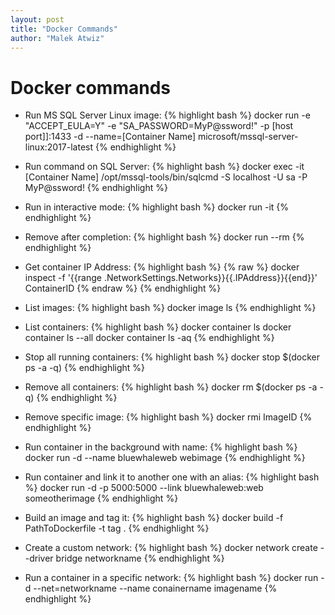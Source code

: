 ```yaml
---
layout: post
title: "Docker Commands"
author: "Malek Atwiz"
---
```


# Docker commands

* Run MS SQL Server Linux image: 
{% highlight bash %}
docker run -e "ACCEPT_EULA=Y" -e "SA_PASSWORD=MyP@ssword!" -p [host port]]:1433 -d --name=[Container Name] microsoft/mssql-server-linux:2017-latest
{% endhighlight %}

* Run command on SQL Server: 
{% highlight bash %}
docker exec -it [Container Name] /opt/mssql-tools/bin/sqlcmd -S localhost -U sa -P MyP@ssword!
{% endhighlight %}

* Run in interactive mode: 
{% highlight bash %}
docker run -it
{% endhighlight %}

* Remove after completion:
{% highlight bash %}
docker run --rm
{% endhighlight %}

* Get container IP Address:
{% highlight bash %}
{% raw %} docker inspect -f '{{range .NetworkSettings.Networks}}{{.IPAddress}}{{end}}' ContainerID {% endraw %}
{% endhighlight %}

* List images:
{% highlight bash %}
docker image ls
{% endhighlight %}

* List containers:
{% highlight bash %}
docker container ls
docker container ls --all
docker container ls -aq
{% endhighlight %}

* Stop all running containers:
{% highlight bash %}
docker stop $(docker ps -a -q)
{% endhighlight %}

* Remove all containers:
{% highlight bash %}
docker rm $(docker ps -a -q)
{% endhighlight %}

* Remove specific image:
{% highlight bash %}
docker rmi ImageID
{% endhighlight %}

* Run container in the background with name:
{% highlight bash %}
docker run -d --name bluewhaleweb webimage
{% endhighlight %}

* Run container and link it to another one with an alias:
{% highlight bash %}
docker run -d -p 5000:5000 --link bluewhaleweb:web someotherimage
{% endhighlight %}

* Build an image and tag it:
{% highlight bash %}
docker build -f PathToDockerfile -t tag .
{% endhighlight %}

* Create a custom network:
{% highlight bash %}
docker network create --driver bridge networkname
{% endhighlight %}

* Run a container in a specific network:
{% highlight bash %}
docker run -d --net=networkname --name conainername imagename
{% endhighlight %}